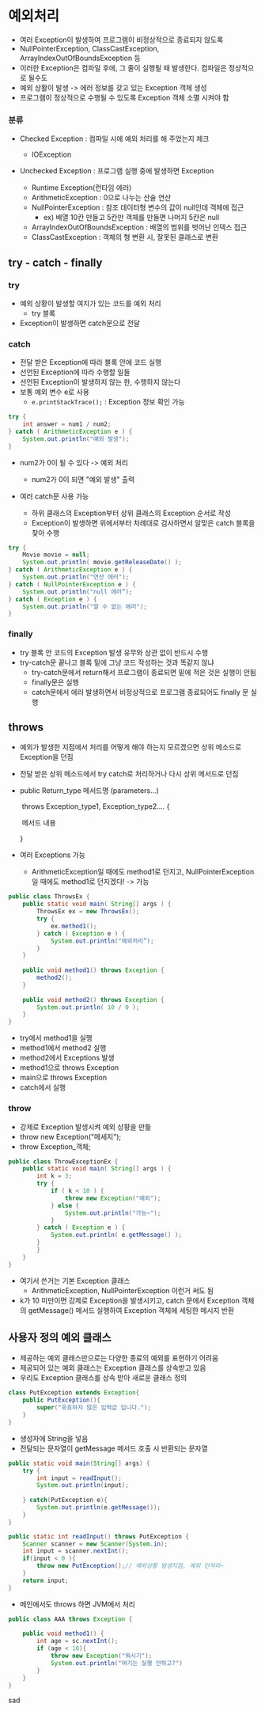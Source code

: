 # 예외처리

* 여러 Exception이 발생하여 프로그램이 비정상적으로 종료되지 않도록
*  NullPointerException, ClassCastException,  ArrayIndexOutOfBoundsException 등
* 이러한 Exception은 컴파일 후에, 그 줄이 실행될 때 발생한다. 컴파일은 정상적으로 될수도
* 예외 상활이 발생 -> 에러 정보를 갖고 있는 Exception 객체 생성
* 프로그램이 정상적으로 수행될 수 있도록 Exception 객체 소멸 시켜야 함

### 분류

* Checked Exception : 컴파일 시에 예외 처리를 해 주었는지 체크

  * IOException

* Unchecked Exception : 프로그램 실행 중에 발생하면 Exception

  * Runtime Exception(런타임 에러)
  * ArithmeticException : 0으로 나누는 산술 연산
  * NullPointerException : 참조 데이터형 변수의 값이 null인데 객체에 접근
    * ex) 배열 10칸 만들고 5칸만 객체를 만들면 나머지 5칸은 null
  * ArrayIndexOutOfBoundsException : 배열의 범위를 벗어난 인덱스 접근
  * ClassCastException : 객체의 형 변환 시, 잘못된 클래스로 변환

  

## try - catch - finally

### try

* 예외 상황이 발생할 여지가 있는 코드를 예외 처리
  * try 블록
* Exception이 발생하면 catch문으로 전달

### catch

* 전달 받은 Exception에 따라 블록 안에 코드 실행
* 선언된 Exception에 따라 수행할 일들
* 선언된 Exception이 발생하지 않는 한,  수행하지 않는다
* 보통 예외 변수 e로 사용
  * `e.printStackTrace();` : Exception 정보 확인 가능

```java
try {
	int answer = num1 / num2;
} catch ( ArithmeticException e ) {
	System.out.println("예외 발생");
}
```

* num2가 0이 될 수 있다 -> 예외 처리
  * num2가 0이 되면 "예외 발생" 출력

* 여러 catch문 사용 가능
  * 하위 클래스의 Exception부터 상위 클래스의 Exception 순서로 작성
  * Exception이 발생하면 위에서부터 차례대로 검사하면서 알맞은 catch 블록을 찾아 수행

```java
try {
	Movie movie = null;
	System.out.println( movie.getReleaseDate() );
} catch ( ArithmeticException e ) {
	System.out.println("연산 에러");
} catch ( NullPointerException e ) {
	System.out.println("null 에러”);
} catch ( Exception e ) {
	System.out.println("알 수 없는 에러");
}
```



### finally

* try 블록 안 코드의 Exception 발생 유무와 상관 없이 반드시 수행
* try-catch문 끝나고 블록 밑에 그냥 코드 작성하는 것과 똑같지 않냐
  * try-catch문에서 return해서 프로그램이 종료되면  밑에 적은 것은 실행이 안됨
  * finally문은 실행
  * catch문에서 에러 발생하면서 비정상적으로 프로그램 종료되어도 finally 문 실행



## throws

* 예외가 발생한 지점에서 처리를 어떻게 해야 하는지 모르겠으면 상위 메소드로 Exception을 던짐

* 전달 받은 상위 메소드에서 try catch로 처리하거나 다시 상위 메서드로 던짐

* public Return_type 메서드명 (parameters...)

  ​	throws Exception_type1, Exception_type2.... {

  ​			메서드 내용

  }

* 여러 Exceptions 가능

  * ArithmeticException일 때에도 method1로 던지고, NullPointerException 일 때에도 method1로 던지겠다! -> 가능

```java
public class ThrowsEx {
    public static void main( String[] args ) {
        ThrowsEx ex = new ThrowsEx();
        try {
        	ex.method1();
        } catch ( Exception e ) {
        	System.out.println("예외처리”);
        }
    }
                               
    public void method1() throws Exception {
    	method2();
    }
                               
    public void method2() throws Exception {
    	System.out.println( 10 / 0 );
    }
}
```

* try에서 method1을 실행
* method1에서 method2 실행
* method2에서 Exceptions 발생
* method1으로 throws Exception
* main으로 throws Exception
* catch에서 실행



### throw

* 강제로 Exception 발생시켜 예외 상황을 만듦
* throw new Exception("메세지");
* throw Exception_객체;

```java
public class ThrowExceptionEx {
    public static void main( String[] args ) {
        int k = 3;
        try {
            if ( k < 10 ) {
            	throw new Exception("예외");   
            } else {
                System.out.println("가능~");
            }
        } catch ( Exception e ) {
        	System.out.println( e.getMessage() );
        }
     	}
    }
}
```

* 여기서 쓴거는 기본 Exception 클래스
  * ArithmeticException, NullPointerException 이런거 써도 됨
* k가 10 미만이면 강제로 Exception을 발생시키고, catch 문에서 Exception 객체의 getMessage() 메서드 실행하여 Exception 객체에 세팅한 메시지 반환



## 사용자 정의 예외 클래스

* 제공하는 예외 클래스만으로는 다양한 종료의 예외를 표현하기 어려움
* 제공되어 있는 예외 클래스는 Exception 클래스를 상속받고 있음
* 우리도  Exception 클래스를 상속 받아 새로운 클래스 정의

```java
class PutException extends Exception{
    public PutException(){
        super("유효하지 않은 입력값 입니다.");
    }
}
```

* 생성자에 String을 넣음
* 전달되는 문자열이 getMessage 메서드 호출 시 반환되는 문자열

```java
public static void main(String[] args) {
	try {
		int input = readInput();
		System.out.println(input);
        
	} catch(PutException e){
		System.out.println(e.getMessage());
	}
}

public static int readInput() throws PutException {
	Scanner scanner = new Scanner(System.in);
	int input = scanner.nextInt();
	if(input < 0 ){
		throw new PutException();// 예외상황 발생지점, 예외 던져라~
	}
    return input;
}
```

* 메인에서도 throws 하면 JVM에서 처리

```java
public class AAA throws Exception {
                               
    public void method1() {
    	int age = sc.nextInt();
        if (age < 10){
            throw new Exception("뭐시기");
            System.out.println("여기는 실행 안하고?")
        }
    }
}
```

sad